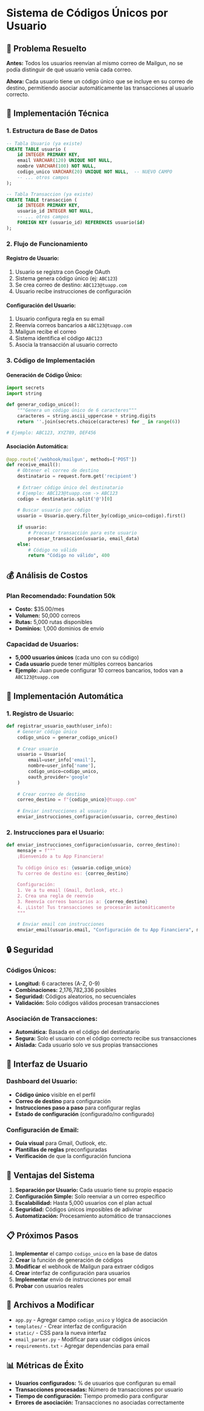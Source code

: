 # Sistema de Códigos Únicos por Usuario

## 🎯 **Problema Resuelto**

**Antes:** Todos los usuarios reenvían al mismo correo de Mailgun, no se podía distinguir de qué usuario venía cada correo.

**Ahora:** Cada usuario tiene un código único que se incluye en su correo de destino, permitiendo asociar automáticamente las transacciones al usuario correcto.

## 🔧 **Implementación Técnica**

### **1. Estructura de Base de Datos**
```sql
-- Tabla Usuario (ya existe)
CREATE TABLE usuario (
    id INTEGER PRIMARY KEY,
    email VARCHAR(120) UNIQUE NOT NULL,
    nombre VARCHAR(100) NOT NULL,
    codigo_unico VARCHAR(20) UNIQUE NOT NULL,  -- NUEVO CAMPO
    -- ... otros campos
);

-- Tabla Transaccion (ya existe)
CREATE TABLE transaccion (
    id INTEGER PRIMARY KEY,
    usuario_id INTEGER NOT NULL,
    -- ... otros campos
    FOREIGN KEY (usuario_id) REFERENCES usuario(id)
);
```

### **2. Flujo de Funcionamiento**

#### **Registro de Usuario:**
1. Usuario se registra con Google OAuth
2. Sistema genera código único (ej: `ABC123`)
3. Se crea correo de destino: `ABC123@tuapp.com`
4. Usuario recibe instrucciones de configuración

#### **Configuración del Usuario:**
1. Usuario configura regla en su email
2. Reenvía correos bancarios a `ABC123@tuapp.com`
3. Mailgun recibe el correo
4. Sistema identifica el código `ABC123`
5. Asocia la transacción al usuario correcto

### **3. Código de Implementación**

#### **Generación de Código Único:**
```python
import secrets
import string

def generar_codigo_unico():
    """Genera un código único de 6 caracteres"""
    caracteres = string.ascii_uppercase + string.digits
    return ''.join(secrets.choice(caracteres) for _ in range(6))

# Ejemplo: ABC123, XYZ789, DEF456
```

#### **Asociación Automática:**
```python
@app.route('/webhook/mailgun', methods=['POST'])
def receive_email():
    # Obtener el correo de destino
    destinatario = request.form.get('recipient')
    
    # Extraer código único del destinatario
    # Ejemplo: ABC123@tuapp.com -> ABC123
    codigo = destinatario.split('@')[0]
    
    # Buscar usuario por código
    usuario = Usuario.query.filter_by(codigo_unico=codigo).first()
    
    if usuario:
        # Procesar transacción para este usuario
        procesar_transaccion(usuario, email_data)
    else:
        # Código no válido
        return "Código no válido", 400
```

## 💰 **Análisis de Costos**

### **Plan Recomendado: Foundation 50k**
- **Costo:** $35.00/mes
- **Volumen:** 50,000 correos
- **Rutas:** 5,000 rutas disponibles
- **Dominios:** 1,000 dominios de envío

### **Capacidad de Usuarios:**
- **5,000 usuarios únicos** (cada uno con su código)
- **Cada usuario** puede tener múltiples correos bancarios
- **Ejemplo:** Juan puede configurar 10 correos bancarios, todos van a `ABC123@tuapp.com`

## 🚀 **Implementación Automática**

### **1. Registro de Usuario:**
```python
def registrar_usuario_oauth(user_info):
    # Generar código único
    codigo_unico = generar_codigo_unico()
    
    # Crear usuario
    usuario = Usuario(
        email=user_info['email'],
        nombre=user_info['name'],
        codigo_unico=codigo_unico,
        oauth_provider='google'
    )
    
    # Crear correo de destino
    correo_destino = f"{codigo_unico}@tuapp.com"
    
    # Enviar instrucciones al usuario
    enviar_instrucciones_configuracion(usuario, correo_destino)
```

### **2. Instrucciones para el Usuario:**
```python
def enviar_instrucciones_configuracion(usuario, correo_destino):
    mensaje = f"""
    ¡Bienvenido a tu App Financiera!
    
    Tu código único es: {usuario.codigo_unico}
    Tu correo de destino es: {correo_destino}
    
    Configuración:
    1. Ve a tu email (Gmail, Outlook, etc.)
    2. Crea una regla de reenvío
    3. Reenvía correos bancarios a: {correo_destino}
    4. ¡Listo! Tus transacciones se procesarán automáticamente
    """
    
    # Enviar email con instrucciones
    enviar_email(usuario.email, "Configuración de tu App Financiera", mensaje)
```

## 🔒 **Seguridad**

### **Códigos Únicos:**
- **Longitud:** 6 caracteres (A-Z, 0-9)
- **Combinaciones:** 2,176,782,336 posibles
- **Seguridad:** Códigos aleatorios, no secuenciales
- **Validación:** Solo códigos válidos procesan transacciones

### **Asociación de Transacciones:**
- **Automática:** Basada en el código del destinatario
- **Segura:** Solo el usuario con el código correcto recibe sus transacciones
- **Aislada:** Cada usuario solo ve sus propias transacciones

## 📱 **Interfaz de Usuario**

### **Dashboard del Usuario:**
- **Código único** visible en el perfil
- **Correo de destino** para configuración
- **Instrucciones paso a paso** para configurar reglas
- **Estado de configuración** (configurado/no configurado)

### **Configuración de Email:**
- **Guía visual** para Gmail, Outlook, etc.
- **Plantillas de reglas** preconfiguradas
- **Verificación** de que la configuración funciona

## 🎯 **Ventajas del Sistema**

1. **Separación por Usuario:** Cada usuario tiene su propio espacio
2. **Configuración Simple:** Solo reenviar a un correo específico
3. **Escalabilidad:** Hasta 5,000 usuarios con el plan actual
4. **Seguridad:** Códigos únicos imposibles de adivinar
5. **Automatización:** Procesamiento automático de transacciones

## 📋 **Próximos Pasos**

1. **Implementar** el campo `codigo_unico` en la base de datos
2. **Crear** la función de generación de códigos
3. **Modificar** el webhook de Mailgun para extraer códigos
4. **Crear** interfaz de configuración para usuarios
5. **Implementar** envío de instrucciones por email
6. **Probar** con usuarios reales

## 🔧 **Archivos a Modificar**

- `app.py` - Agregar campo `codigo_unico` y lógica de asociación
- `templates/` - Crear interfaz de configuración
- `static/` - CSS para la nueva interfaz
- `email_parser.py` - Modificar para usar códigos únicos
- `requirements.txt` - Agregar dependencias para email

## 📊 **Métricas de Éxito**

- **Usuarios configurados:** % de usuarios que configuran su email
- **Transacciones procesadas:** Número de transacciones por usuario
- **Tiempo de configuración:** Tiempo promedio para configurar
- **Errores de asociación:** Transacciones no asociadas correctamente
